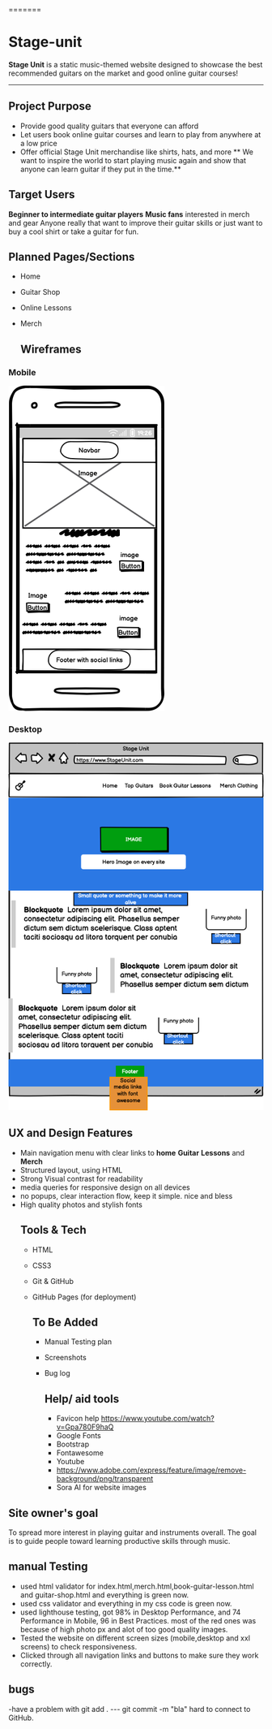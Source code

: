 

=======
# Stage-unit

**Stage Unit** is a static music-themed website designed to showcase the best recommended guitars on the market and good online guitar courses!

---

## Project Purpose

- Provide good quality guitars that everyone can afford
- Let users book online guitar courses and learn to play from anywhere at a low price
- Offer official Stage Unit merchandise like shirts, hats, and more
 ** We want to inspire the world to start playing music again and show that anyone can learn guitar if they put in the time.**

## Target Users 

**Beginner to intermediate guitar players**
**Music fans** interested in merch and gear
Anyone really that want to improve their guitar skills or just want to buy a cool shirt or take a guitar for fun.

## Planned Pages/Sections
- Home
- Guitar Shop
- Online Lessons
- Merch

  ## Wireframes

### Mobile
![Mobile Wireframe](assets/images/mobile.png)

### Desktop
![Desktop Wireframe](assets/images/desktop-wireframe1.png)


## UX and Design Features
- Main navigation menu with clear links to **home** **Guitar** **Lessons** and **Merch**
- Structured layout, using HTML
- Strong Visual contrast for readability
- media queries for responsive design on all devices
- no popups, clear interaction flow, keep it simple. nice and bless
- High quality photos and stylish fonts
  ## Tools & Tech
  - HTML
  - CSS3
  - Git & GitHub
  - GitHub Pages (for deployment)
 
    ## To Be Added
    - Manual Testing plan
    - Screenshots
    - Bug log

      ## Help/ aid tools
      - Favicon help https://www.youtube.com/watch?v=Gpa780F9haQ
      - Google Fonts
      - Bootstrap
      - Fontawesome
      - Youtube
      - https://www.adobe.com/express/feature/image/remove-background/png/transparent
      - Sora AI for website images
  


## Site owner's goal
To spread more interest in playing guitar and instruments overall. The goal is to guide people toward learning productive skills through music.

  ## manual Testing
  - used html validator for index.html,merch.html,book-guitar-lesson.html and guitar-shop.html and everything is green now.
  - used css validator and everything in my css code is green now.
  - used lighthouse testing, got 98% in Desktop Performance, and 74 Performance in Mobile, 96 in Best Practices. most of the red ones was because of high photo px and alot of too good quality images.
  - Tested the website on different screen sizes (mobile,desktop and xxl screens) to check responsiveness.
  - Clicked through all navigation links and buttons to make sure they work correctly.



  ## bugs
  -have a problem with git add . --- git commit -m "bla" hard to connect to GitHub.
 




